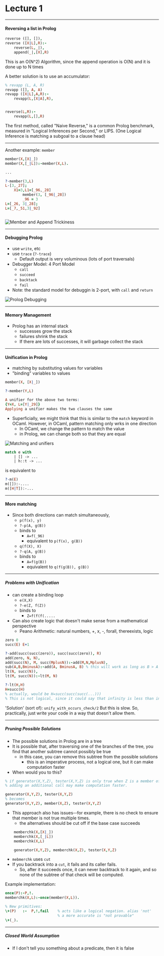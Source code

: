 <h1>Lecture 1</h1>

---

<h4>Reversing a list in Prolog</h4>

```Prolog
reverse ([], []),
reverse ([X|L],R):-
    reverse(L,_|),
    append(_|,[X],R)
```

This is an O(N^2) Algorithm, since the append operation is O(N) and it is done up to N times

A better solution is to use an accumulator:

```Prolog
% revapp (L, A, R)
revapp ([], A, A)
revapp ([X|L],A,R):-
    revapp(L,[X|A],R),


reverse(L,R):-
    revapp(L,[],R)
```

The first method, called "Naive Reverse," is a common Prolog benchmark, measured in "Logical Inferences per Second," or LIPS. (One Logical Inference is matching a subgoal to a clause head)

---


Another example: `member`

```Prolog
member(X,[X|_])
member(X,[_|L]):-member(X,L).

...

?-member(3,L)
L-[3,_27];
    X1=3,L1=[_96,_28]
        member(3, [_96|_28])
        _96 = 3
L=[_26, 3|_28];
L=[_7,_51,3|_92]



```


![Member and Append Trickiness](https://cdn.discordapp.com/attachments/581226308672159747/641766641247715348/20191106_143030.jpg) 

---

<h4>Debugging Prolog</h4>

  * use `write`, etc
  * use `trace` (`?-trace`)
      - Default output is very voluminous (lots of port traversals)
  * Debugger Model: 4 Port Model
      - `call` 
      - `succeed` 
      - `backtack` 
      - `fail` 
  * Note: the standard model for debuggin is 2-port, with `call` and `return` 

![Prolog Debugging](https://cdn.discordapp.com/attachments/581226308672159747/641767647083495434/20191106_143520.jpg) 

---

<h4>Memory Management</h4>

  * Prolog has an internal stack
      - successes grow the stack
      - failures shrink the stack
      - If there are lots of successes, it will garbage collect the stack

---

<h4>Unification in Prolog</h4>

  * matching by substituting values for variables
  * "binding" variables to values

```Prolog
member(X, [X|_])

?-member(Y,L)

A unifier for the above two terms: 
{Y=X, L=[Y|_29]}
Applying a unifier makes the two clauses the same
```

  * Superficially, we might think that this is similar to the `match` keyword in OCaml. However, in OCaml, pattern matching only wrks in one direction
      - In OCaml, we change the pattern to match the value
      - in Prolog, we can change both so that they are equal

![Matching and unifiers](https://cdn.discordapp.com/attachments/581226308672159747/641770330473627658/20191106_144556.jpg) 

```ocaml
match e with 
    | [] -> ...
    | h::t -> ...
```

is equivalent to 

```Prolog
?-m(E)
m([]):-....
m([H|T]):-...
```

---

<h4>More matching</h4>

  * Since both directions can match simultaneously,
      - `p(f(x), y)` 
      - `?-p(A, g(B))` 
      - binds to 
          + `A=f(_96)`
          + equivalent to `p(f(x), g(B))` 
      - `q(f(X), X)` 
      - `?-q(A, g(B))` 
      - binds to
          + `A=f(g(B))` 
          + equivalent to `q(f(g(B)), g(B))` 

---

<h5>Problems with Unification</h5>

  * can create a binding loop
      - `e(X,X)`
      - `?-e(Z, f(Z))` 
      - binds to 
          + `Z=f(f(f(.....` 
  * Can also create logic that doesn't make sense from a mathematical perspective
      - Peano Arithmetic: natural numbers, +, x, -, forall, thereexists, logic

```Prolog
zero 0
succ(E) E+1

?-add(succ(succ(zero)), succ(succ(zero)), R)
add(zero, N, N),
add(succ(N), M, succ(MplusN)):-add(M,N,MplusN),
sub(A,B,BminusA):-add(A, BminusA, B) % this will work as long as B > A
lt(N, succ(N)),
lt(M, succ(N)):-lt(M, N)

?-lt(H,H)
H=succ(H)
% actually, would be H=succ(succ(succ(...)))
% This is not logical, since it could say that infinity is less than infinity..
```

'Solution' (sort of): `unify_with_occurs_check/2`
But this is slow. So, practically, just write your code in a way that doesn't allow them.

---

<h5>Pruning Possible Solutions</h5>

  * The possible solutions in Prolog are in a tree
  * It is possible that, after traversing one of the branches of the tree, you find that another subtree cannot possibly be true
      - in this case, you can remove this subtree from the possible solutions
          + this is an imperative process, not a logical one, but it can make computation faster
  * When would you to this?

```Prolog
% if generator(X,Y,Z), tester(X,Y,Z) is only true when Z is a member of Z,
% adding an additional call may make computation faster.

generator(X,Y,Z), tester(X,Y,Z)
% becomes
generator(X,Y,Z), member(X,Z), tester(X,Y,Z)

```

  * This approach also has issues--for example, there is no check to ensure that member is not true multiple times.
      - the alternatives should be cut off if the base case succeeds

```Prolog
    memberchk(X,[X|_])
    memberchk(X,[_|L])
    memberchk(X,L)

    generator(X,Y,Z), memberchk(X,Z), tester(X,Y,Z)
```

  * `mebmerchk` uses `cut`
  * If you backtrack into a `cut`, it fails and its caller fails.
      - So, after it succeeds once, it can never backtrack to it again, and so none of the subtree of that check will be computed.

Example implementation:

```Prolog
once(P):-P,!.
memberchk(X,L):-once(member(X,L)).

% New primitives:
\+(P)   :-  P,!,fail    % acts like a logical negation. alias 'not'
                        % a more accurate is "not provable"
\+(_).
```

---

<h5>Closed World Assumption</h5>

  * If I don't tell you something about a predicate, then it is false